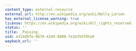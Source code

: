 ```yaml
---
content_type: external-resource
external_url: http://en.wikipedia.org/wiki/Nella_Larsen
has_external_license_warning: true
license: https://en.wikipedia.org/wiki/All_rights_reserved
status: ''
title: _Passing_
uid: e314dbfe-0b78-42dd-8880-7a1b35df85a9
wayback_url: ''
---
```


